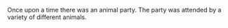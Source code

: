 Once upon a time there was an animal party. The party was attended by a variety of different animals. 
